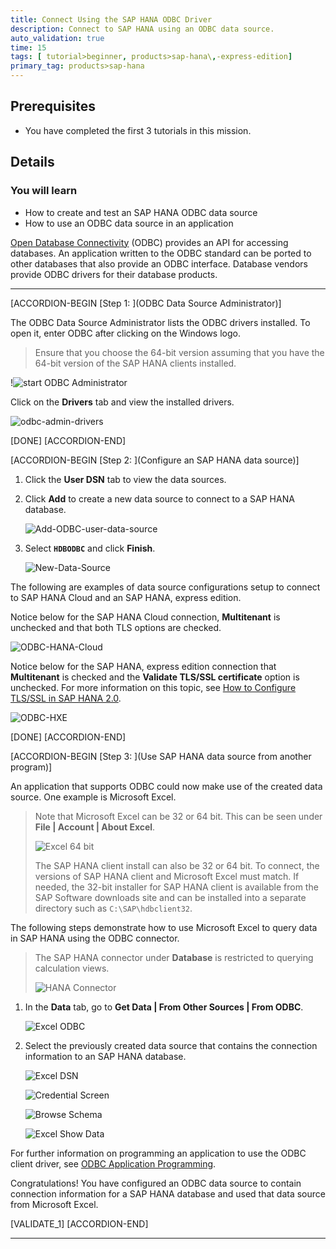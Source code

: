 ```yaml
---
title: Connect Using the SAP HANA ODBC Driver
description: Connect to SAP HANA using an ODBC data source.
auto_validation: true
time: 15
tags: [ tutorial>beginner, products>sap-hana\,-express-edition]
primary_tag: products>sap-hana
---
```


## Prerequisites
 - You have completed the first 3 tutorials in this mission.


## Details
### You will learn
  - How to create and test an SAP HANA ODBC data source
  - How to use an ODBC data source in an application

[Open Database Connectivity](https://en.wikipedia.org/wiki/Open_Database_Connectivity) (ODBC) provides an API for accessing databases.  An application written to the ODBC standard can be ported to other databases that also provide an ODBC interface.  Database vendors provide ODBC drivers for their database products.

---

[ACCORDION-BEGIN [Step 1: ](ODBC Data Source Administrator)]

The ODBC Data Source Administrator lists the ODBC drivers installed.  To open it, enter ODBC after clicking on the Windows logo.  

>Ensure that you choose the 64-bit version assuming that you have the 64-bit version of the SAP HANA clients installed.

!![start ODBC Administrator](start-odbc.png)

Click on the **Drivers** tab and view the installed drivers.  

![odbc-admin-drivers](drivers.png)

[DONE]
[ACCORDION-END]

[ACCORDION-BEGIN [Step 2: ](Configure an SAP HANA data source)]

1. Click the **User DSN** tab to view the data sources.  

2. Click **Add** to create a new data source to connect to a SAP HANA database.  

    ![Add-ODBC-user-data-source](ODBC-add.png)  

3. Select **`HDBODBC`** and click **Finish**.

    ![New-Data-Source](Create-new-data-source.png)

The following are examples of data source configurations setup to connect to SAP HANA Cloud and an SAP HANA, express edition.

Notice below for the SAP HANA Cloud connection, **Multitenant** is unchecked and that both TLS options are checked.  

![ODBC-HANA-Cloud](ODBC-HC.png)

Notice below for the SAP HANA, express edition connection that **Multitenant** is checked and the **Validate TLS/SSL certificate** option is unchecked.  For more information on this topic, see [How to Configure TLS/SSL in SAP HANA 2.0](https://blogs.sap.com/2018/11/13/how-to-configure-tlsssl-in-sap-hana-2.0/).  

![ODBC-HXE](ODBC-HXE.png)

[DONE]
[ACCORDION-END]

[ACCORDION-BEGIN [Step 3: ](Use SAP HANA data source from another program)]

An application that supports ODBC could now make use of the created data source.  One example is Microsoft Excel.  

> Note that Microsoft Excel can be 32 or 64 bit.  This can be seen under **File | Account | About Excel**.    
>
> ![Excel 64 bit](excel-64-bit.png)  
>
> The SAP HANA client install can also be 32 or 64 bit.  To connect, the versions of SAP HANA client and Microsoft Excel must match.  If needed, the 32-bit installer for SAP HANA client is available from the SAP Software downloads site and can be installed into a separate directory such as `C:\SAP\hdbclient32`.  

The following steps demonstrate how to use Microsoft Excel to query data in SAP HANA using the ODBC connector.  

>The SAP HANA connector under **Database** is restricted to querying calculation views.  
>
>![HANA Connector](HANA-connector.png)

1. In the **Data** tab, go to **Get Data | From Other Sources | From ODBC**.

    ![Excel ODBC](ExcelODBC.png)  

2. Select the previously created data source that contains the connection information to an SAP HANA database.

    ![Excel DSN](ExcelDSN.png)  

    ![Credential Screen](ExcelCreds.png)

    ![Browse Schema](Excel-Browse-Schema.png)  

    ![Excel Show Data](ExcelShowData.png)  

For further information on programming an application to use the ODBC client driver, see [ODBC Application Programming](https://help.sap.com/viewer/f1b440ded6144a54ada97ff95dac7adf/latest/en-US/73f03d62240f435880ade3bc1242cc05.html).

Congratulations! You have configured an ODBC data source to contain connection information for a SAP HANA database and used that data source from Microsoft Excel.

[VALIDATE_1]
[ACCORDION-END]





---
